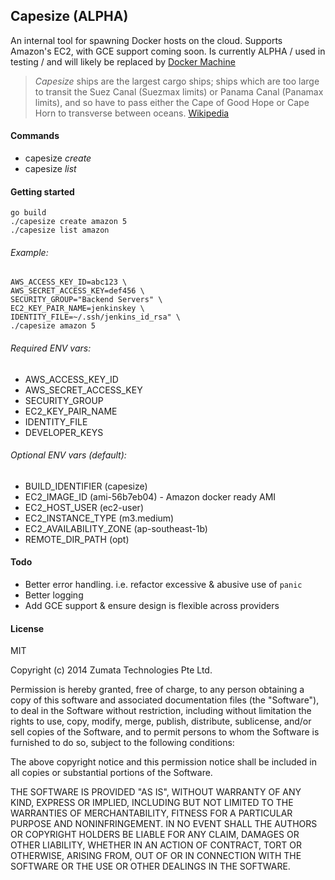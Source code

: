 ## Capesize (ALPHA)

An internal tool for spawning Docker hosts on the cloud. Supports Amazon's EC2, with GCE support coming soon. Is currently ALPHA / used in testing / and will likely be replaced by [Docker Machine](https://github.com/docker/machine)

> *Capesize* ships are the largest cargo ships; ships which are too large to transit the Suez Canal (Suezmax limits) or Panama Canal (Panamax limits), and so have to pass either the Cape of Good Hope or Cape Horn to transverse between oceans. [Wikipedia](http://en.wikipedia.org/wiki/Capesize)

#### Commands
* capesize *create* <provider> <num hosts>
* capesize *list* <provider>

#### Getting started

```
go build
./capesize create amazon 5
./capesize list amazon
```

###### Example:
```
AWS_ACCESS_KEY_ID=abc123 \
AWS_SECRET_ACCESS_KEY=def456 \
SECURITY_GROUP="Backend Servers" \
EC2_KEY_PAIR_NAME=jenkinskey \
IDENTITY_FILE=~/.ssh/jenkins_id_rsa" \
./capesize amazon 5
```

###### Required ENV vars:

* AWS_ACCESS_KEY_ID
* AWS_SECRET_ACCESS_KEY
* SECURITY_GROUP
* EC2_KEY_PAIR_NAME
* IDENTITY_FILE
* DEVELOPER_KEYS

###### Optional ENV vars (default):

* BUILD_IDENTIFIER (capesize)
* EC2_IMAGE_ID (ami-56b7eb04) - Amazon docker ready AMI
* EC2_HOST_USER (ec2-user)
* EC2_INSTANCE_TYPE (m3.medium)
* EC2_AVAILABILITY_ZONE (ap-southeast-1b)
* REMOTE_DIR_PATH (opt)

#### Todo
* Better error handling. i.e. refactor excessive & abusive use of `panic`
* Better logging
* Add GCE support & ensure design is flexible across providers

#### License
MIT

Copyright (c) 2014 Zumata Technologies Pte Ltd.

Permission is hereby granted, free of charge, to any person obtaining a copy of this software and associated documentation files (the "Software"), to deal in the Software without restriction, including without limitation the rights to use, copy, modify, merge, publish, distribute, sublicense, and/or sell copies of the Software, and to permit persons to whom the Software is furnished to do so, subject to the following conditions:

The above copyright notice and this permission notice shall be included in all copies or substantial portions of the Software.

THE SOFTWARE IS PROVIDED "AS IS", WITHOUT WARRANTY OF ANY KIND, EXPRESS OR IMPLIED, INCLUDING BUT NOT LIMITED TO THE WARRANTIES OF MERCHANTABILITY, FITNESS FOR A PARTICULAR PURPOSE AND NONINFRINGEMENT. IN NO EVENT SHALL THE AUTHORS OR COPYRIGHT HOLDERS BE LIABLE FOR ANY CLAIM, DAMAGES OR OTHER LIABILITY, WHETHER IN AN ACTION OF CONTRACT, TORT OR OTHERWISE, ARISING FROM, OUT OF OR IN CONNECTION WITH THE SOFTWARE OR THE USE OR OTHER DEALINGS IN THE SOFTWARE.

